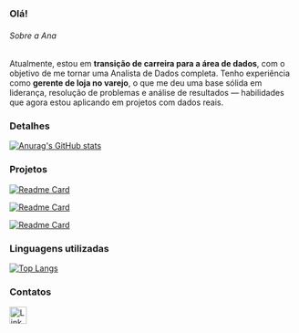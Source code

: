 ### Olá!

###### Sobre a Ana
Atualmente, estou em **transição de carreira para a área de dados**, com o objetivo de me tornar uma Analista de Dados completa. Tenho experiência como **gerente de loja no varejo**, o que me deu uma base sólida em liderança, resolução de problemas e análise de resultados — habilidades que agora estou aplicando em projetos com dados reais.


### Detalhes
[![Anurag's GitHub stats](https://github-readme-stats.vercel.app/api?username=Anac95&show_icons=true&theme=dark)](https://github.com/anuraghazra/github-readme-stats)

### Projetos

[![Readme Card](https://github-readme-stats.vercel.app/api/pin/?username=Anac95&repo=analise-carrinhos-abandonados&theme=dark)](https://github.com/anuraghazra/github-readme-stats)


[![Readme Card](https://github-readme-stats.vercel.app/api/pin/?username=Anac95&repo=RestauranteDB&theme=dark)](https://github.com/anuraghazra/github-readme-stats)

[![Readme Card](https://github-readme-stats.vercel.app/api/pin/?username=Anac95&repo=App-Dash.py&theme=dark)](https://github.com/anuraghazra/github-readme-stats)


### Linguagens utilizadas

[![Top Langs](https://github-readme-stats.vercel.app/api/top-langs/?username=Anac95&layout=compact)](https://github.com/anuraghazra/github-readme-stats)

### Contatos

[<img src='https://www.linkedin.com/in/ana-silva-analist/' alt='Linkedin' height='30'>](https://www.linkedin.com/in/ana-silva-analist/)



